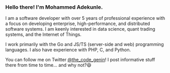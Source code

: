 ### Hello there! I'm Mohammed Adekunle.

I am a software developer with over 5 years of professional experience with a focus on developing enterprise, high-performance, and distributed software systems. I am keenly interested in data science, quant trading systems, and the Internet of Things.

I work primarily with the Go and JS/TS (server-side and web) programming languages. I also have experience with PHP, C, and Python.

You can follow me on Twitter [@the_code_genin](https://twitter.com/the_code_genin)! I post informative stuff there from time to time... and why not?😄

